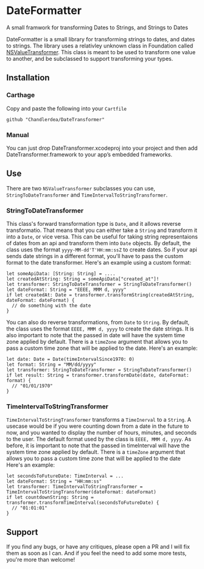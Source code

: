# DateFormatter
A small framwork for transforming Dates to Strings, and Strings to Dates

DateFormatter is a small library for transforming strings to dates, and dates to strings. The library uses a relativley unknown class in Foundation called [NSValueTransformer](http://nshipster.com/nsvaluetransformer/). This class is meant to be used to transform one value to another, and be subclassed to support transforming your types.

## Installation

### Carthage

Copy and paste the following into your `Cartfile`
```
github "Chandlerdea/DateTransformer"
```

### Manual

You can just drop DateTransformer.xcodeproj into your project and then add DateTransformer.framework to your app’s embedded frameworks.

## Use

There are two `NSValueTransformer` subclasses you can use, `StringToDateTransformer` and `TimeIntervalToStringTransformer`. 

### StringToDateTransformer

This class's forward transformation type is `Date`, and it allows reverse transformatio. That means that you can either take a `String` and transform it into a `Date`, or vice versa. This can be useful for taking string representaions of dates from an api and transform them into `Date` objects. By default, the class uses the format `yyyy-MM-dd'T'HH:mm:ssZ` to create dates. So if your api sends date strings in a different format, you'll have to pass the custom format to the date transformer.  Here's an example using a custom format:

```
let someApiData: [String: String] = ....
let createdAtString: String = someApiData["created_at"]!
let transformer: StringToDateTransformer = StringToDateTransformer()
let dateFormat: String = "EEEE, MMM d, yyyy"
if let createdAt: Date = transformer.transformString(createdAtString, dateFormat: dateFormat) {
  // do something with the date
}
```

You can also do reverse transformations, from `Date` to `String`. By default, the class uses the format `EEEE, MMM d, yyyy` to create the date strings. It is also important to note that the passed in date will have the system time zone applied by default. There is a `timeZone` argument that allows you to pass a custom time zone that will be applied to the date. Here's an example: 

```
let date: Date = Date(timeIntervalSince1970: 0)
let format: String = "MM/dd/yyyy"
let transformer: StringToDateTransformer = StringToDateTransformer()
if let result: String = transformer.transformDate(date, dateFormat: format) {
  // "01/01/1970"
}
```

### TimeIntervalToStringTransformer

`TimeIntervalToStringTransformer` transforms a `TimeInerval` to a `String`. A usecase would be if you were counting down from a date in the future to now, and you wanted to display the number of hours, minutes, and seconds to the user. The default format used by the class is `EEEE, MMM d, yyyy`. As before, it is important to note that the passed in timeInterval will have the system time zone applied by default. There is a `timeZone` argument that allows you to pass a custom time zone that will be applied to the date Here's an example:

```
let secondsToFutureDate: TimeInterval = ...
let dateFormat: String = "HH:mm:ss"
let transformer: TimeIntervalToStringTransformer = TimeIntervalToStringTransformer(dateFormat: dateFormat)
if let countdownString: String = transformer.transformTimeInterval(secondsToFutureDate) {
  // "01:01:01"
}

```

## Support

If you find any bugs, or have any critiques, please open a PR and I will fix them as soon as I can. And if you feel the need to add some more tests, you're more than welcome!
